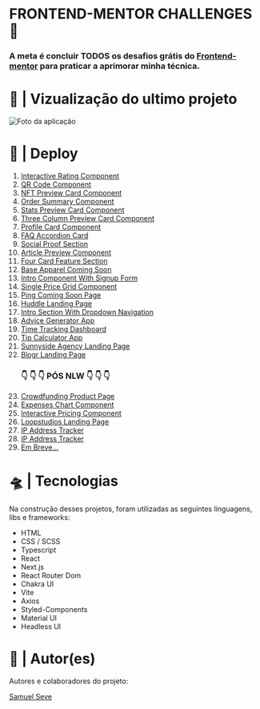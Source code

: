 <h1>FRONTEND-MENTOR CHALLENGES 🤘</h1>
<h3>
  A meta é concluir TODOS os desafios grátis do
  <a href=" https://www.frontendmentor.io/home">Frontend-mentor</a> para
  praticar a aprimorar minha técnica.
</h3>

<h1>🔎 | Vizualização do ultimo projeto</h1>
<img src="https://i.imgur.com/tZCBpqk.png" alt="Foto da aplicação" />

<h1>👾 | Deploy</h1>
<ol>
  <li>
    <a href="https://interactiveratingcomponent1.netlify.app/"
      >Interactive Rating Component</a
    >
  </li>
  <li>
    <a href="https://qrcodecomponent2.netlify.app/">QR Code Component</a>
  </li>
  <li>
    <a href="https://nftpreviewcardcomponent3.netlify.app/"
      >NFT Preview Card Component</a
    >
  </li>
  <li>
    <a href="https://ordersummarycomponent4.netlify.app/"
      >Order Summary Component</a
    >
  </li>
  <li>
    <a href="https://statspreviewcardcomponent5.netlify.app/"
      >Stats Preview Card Component</a
    >
  </li>
  <li>
    <a href="https://3columnpreviewcardcomponent6.netlify.app/"
      >Three Column Preview Card Component</a
    >
  </li>
  <li>
    <a href="https://profilecardcomponent7.netlify.app/"
      >Profile Card Component</a
    >
  </li>
  <li>
    <a href="https://faqaccordioncard8.netlify.app/">FAQ Accordion Card</a>
  </li>
  <li>
    <a href="https://socialproofsection9.netlify.app/">Social Proof Section</a>
  </li>
  <li>
    <a href="https://articlepreviewcomponentmaster10.netlify.app/"
      >Article Preview Component</a
    >
  </li>
  <li>
    <a href="https://myfourcardfeaturesection11.netlify.app/"
      >Four Card Feature Section</a
    >
  </li>
  <li>
    <a href="https://baseapparelcomingsoon12.netlify.app/"
      >Base Apparel Coming Soon</a
    >
  </li>
  <li>
    <a href="https://intro-component-with-signup-form13.netlify.app/"
      >Intro Component With Signup Form</a
    >
  </li>
  <li>
    <a href="https://singlepricegridcomponent14.netlify.app/"
      >Single Price Grid Component</a
    >
  </li>
  <li>
    <a href="https://ping-coming-soon-page15.netlify.app/"
      >Ping Coming Soon Page</a
    >
  </li>
  <li>
    <a href="https://huddle-landing-page-16.netlify.app/"
      >Huddle Landing Page</a
    >
  </li>
  <li>
    <a href="https://intro-section-with-dropdown-navigation17.netlify.app/"
      >Intro Section With Dropdown Navigation</a
    >
  </li>
  <li>
    <a href="https://advice-generator-app18.netlify.app/"
      >Advice Generator App</a
    >
  </li>
  <li>
    <a href="https://time-tracking-dashboard-main19.netlify.app/"
      >Time Tracking Dashboard</a
    >
  </li>
  <li>
    <a href="https://tip-calculator-app20.netlify.app/">Tip Calculator App</a>
  </li>
  <li>
    <a href="https://sunnyside-agency-landing-page21.netlify.app/"
      >Sunnyside Agency Landing Page</a
    >
  </li>
  <li>
    <a href="https://blogr-landing-page22.netlify.app/">Blogr Landing Page</a>
  </li>
  <h3>👇 👇 👇 PÓS NLW 👇 👇 👇</h3>
  <li>
    <a href="https://crowdfunding-product-page-23.netlify.app/"
      >Crowdfunding Product Page</a
    >
  </li>
  <li>
    <a href="https://expenses-chart-component-24.netlify.app/"
      >Expenses Chart Component</a
    >
  </li>
  <li>
    <a href="https://interactive-pricing-component-25.netlify.app/"
      >Interactive Pricing Component</a
    >
  </li>
  <li>
    <a href="https://loopstudios-landing-page-26.netlify.app/"
      >Loopstudios Landing Page</a
    >
  </li>
  <li>
    <a href="https://ip-address-tracker-master-27.vercel.app/"
      >IP Address Tracker</a
    >
  </li>
  <li>
    <a href="https://ip-address-tracker-master-27.vercel.app/"
      >IP Address Tracker</a
    >
  </li>
  <li>
    <a href="#">Em Breve...</a>
  </li>
</ol>

<h1>🛸 | Tecnologias</h1>
<p>
  Na construção desses projetos, foram utilizadas as seguintes linguagens, libs
  e frameworks:
</p>
<ul>
  <li>HTML</li>
  <li>CSS / SCSS</li>
  <li>Typescript</li>
  <li>React</li>
  <li>Next.js</li>
  <li>React Router Dom</li>
  <li>Chakra UI</li>
  <li>Vite</li>
  <li>Axios</li>
  <li>Styled-Components</li>
  <li>Material UI</li>
  <li>Headless UI</li>
</ul>

<h1>👥 | Autor(es)</h1>
<p>Autores e colaboradores do projeto:</p>
<a href="https://github.com/nihilboy1">Samuel Seve</a>
